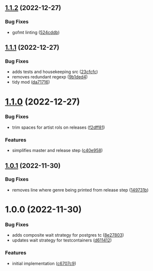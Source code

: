 ## [1.1.2](https://github.com/state303/go-discogs/compare/v1.1.1...v1.1.2) (2022-12-27)


### Bug Fixes

* gofmt linting ([524cddb](https://github.com/state303/go-discogs/commit/524cddb60be16e9972b4000025112905b9373256))

## [1.1.1](https://github.com/state303/go-discogs/compare/v1.1.0...v1.1.1) (2022-12-27)


### Bug Fixes

* adds tests and housekeeping src ([23cfcfc](https://github.com/state303/go-discogs/commit/23cfcfc3ed63d8d472cf2250dd74a2e0e68e7154))
* removes redundant regexp ([9b1ded4](https://github.com/state303/go-discogs/commit/9b1ded4731ccde7d3ecd09bc975a8e7c80d190ae))
* tidy mod ([da71716](https://github.com/state303/go-discogs/commit/da717161219412bbc24c2978a0d37804e6943937))

# [1.1.0](https://github.com/state303/go-discogs/compare/v1.0.1...v1.1.0) (2022-12-27)


### Bug Fixes

* trim spaces for artist rols on releases ([f2dff81](https://github.com/state303/go-discogs/commit/f2dff810532b6c5ae91514d3f65ff373a9445120))


### Features

* simplifies master and release step ([c40e958](https://github.com/state303/go-discogs/commit/c40e958e7bdefc72a94922338bccee5bcad7d772))

## [1.0.1](https://github.com/state303/go-discogs/compare/v1.0.0...v1.0.1) (2022-11-30)


### Bug Fixes

* removes line where genre being printed from release step ([149731b](https://github.com/state303/go-discogs/commit/149731b71beff925592d9b0e053a1b022d4dafb9))

# 1.0.0 (2022-11-30)


### Bug Fixes

* adds composite wait strategy for postgres tc ([8e27803](https://github.com/state303/go-discogs/commit/8e278038fc70f78f0266ecfb3e5edcb3779d3f5b))
* updates wait strategy for testcontainers ([d611412](https://github.com/state303/go-discogs/commit/d6114129140ccbf01df67d447454175182bd6520))


### Features

* initial implementation ([c6707c9](https://github.com/state303/go-discogs/commit/c6707c9b8e4e6f5e242d9f06edcbbbba50087e6f))
